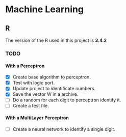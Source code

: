 # Machine Learning

## R
The version of the R used in this project is **3.4.2**

### TODO

#### With a Perceptron
- [x] Create base algorithm to perceptron.
- [x] Test with logic port.
- [x] Update project to identificate numbers.
- [x] Save the vector W in a archive.
- [ ] Do a random for each digit to perceptron identify it.
- [ ] Create a test file.

#### With a MultiLayer Perceptron
- [ ] Create a neural network to identify a single digit.
